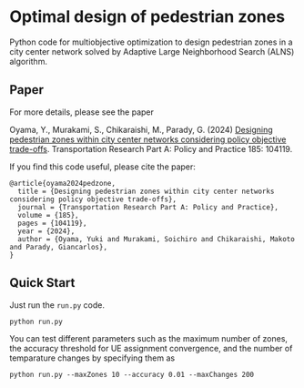 # Optimal design of pedestrian zones
Python code for multiobjective optimization to design pedestrian zones in a city center network solved by Adaptive Large Neighborhood Search (ALNS) algorithm.

## Paper
For more details, please see the paper

Oyama, Y., Murakami, S., Chikaraishi, M., Parady, G. (2024) [Designing pedestrian zones within city center networks considering policy objective trade-offs](https://www.sciencedirect.com/science/article/pii/S0965856424001678?via%3Dihub). Transportation Research Part A: Policy and Practice 185: 104119. 

If you find this code useful, please cite the paper:
```
@article{oyama2024pedzone,
  title = {Designing pedestrian zones within city center networks considering policy objective trade-offs},
  journal = {Transportation Research Part A: Policy and Practice},
  volume = {185},
  pages = {104119},
  year = {2024},
  author = {Oyama, Yuki and Murakami, Soichiro and Chikaraishi, Makoto and Parady, Giancarlos},
}
```

## Quick Start
Just run the ```run.py``` code.

```
python run.py
```

You can test different parameters such as the maximum number of zones, the accuracy threshold for UE assignment convergence, and the number of temparature changes by specifying them as

```
python run.py --maxZones 10 --accuracy 0.01 --maxChanges 200
```

